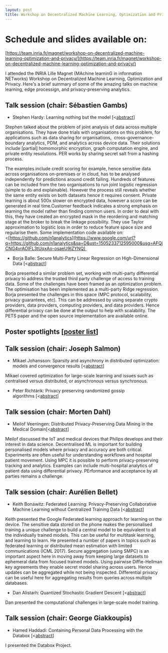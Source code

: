 ```yaml
---
layout: post
title: Workshop on Decentralized Machine Learning, Optimization and Privacy (Sep 11-12, 2017)
---
```


# Schedule and slides available on: 
[https://team.inria.fr/magnet/workshop-on-decentralized-machine-learning-optimization-and-privacy/](https://team.inria.fr/magnet/workshop-on-decentralized-machine-learning-optimization-and-privacy/)


I attended the INRIA Lille Magnet (MAchine learninG in information NETworks) Workshop on Decentralized Machine Learning, Optimization and Privacy. Here's a brief summary of some of the amazing talks on machine learning, edge processign, and privacy-preserving analytics.  


## Talk session (chair: Sébastien Gambs)

*   Stephen Hardy: Learning nothing but the model [<[abstract](https://www.google.com/url?q=https://team.inria.fr/magnet/files/2017/08/talk_hardy.txt&sa=D&ust=1505233712595000&usg=AFQjCNEdocsc6s2dTJI_pDAb6Htjx5AzoQ)]

Stephen talked about the problem of joint analysis of data across multiple organisations. They have done trials with organisations on this problem, for applications such as data sharing for organisations,  cross-governance-boundary analytics, PDM, and analytics across device data. Their solutions include [partial] homomorphic encryption, graph computation engine, and private entity resolutions. PER works by sharing secret salt from a hashing process.

The examples include credit scoring for example, hence sensitive data across organisations on-premises or in cloud, has to be analysed independently for predictions around credit failing. Hundreds of features can be included from the two organisations to run joint logistic regression (simple to do and explainable). However the process still reveals whether the same entity exists on both datasets hence it requires consent. Private learning is about 500x slower on encrypted data, however a score can be generated in real time.Customer feedback indicates a strong emphasis on learning the model rather than finding common users. In order to deal with this, they have created an encrypted mask in the reordering and matching stage at the broker to break the linkage possibility. They use Taylor approximation to logistic loss in order to reduce feature space size and regularise them. Some implementation code available on: <[https://github.com/n1analytics](https://www.google.com/url?q=https://github.com/n1analytics&sa=D&ust=1505233712595000&usg=AFQjCNG4vrAOIFL3tUqxAo-osaeU9IZYNQ) 



*   Borja Balle: Secure Multi-Party Linear Regression on High-Dimensional Data [<[abstract](https://www.google.com/url?q=https://team.inria.fr/magnet/files/2017/08/talk_balle.txt&sa=D&ust=1505233712596000&usg=AFQjCNGrWfa10sJguiy88PKn5AVQ_C-MXg)]

Borja presented a similar problem set, working with multi-party differential privacy to address the trusted third party challenge of access to training data. Some of the challenges have been framed as an optimization problem. The optimisation has been implemented as a multi-party Ridge regression. Borja presented the challenges in this space (MPC protocol, scalability, privacy guarantees, etc). This can be addressed by using separate crypto providers, data providers, computing providers, and data providers. Hence differential privacy can be done at the output to help with scalability. The PETS paper and the open source implementation are available online.


##  Poster spotlights [[poster list](https://www.google.com/url?q=https://team.inria.fr/magnet/files/2017/09/posters.txt&sa=D&ust=1505233712596000&usg=AFQjCNGxvP6SkLHe_PbXZ8nTk1QIltALxg)]


##  Talk session (chair: Joseph Salmon)

*   Mikael Johansson: Sparsity and asynchrony in distributed optimization: models and convergence results [<[abstract](https://www.google.com/url?q=https://team.inria.fr/magnet/files/2017/08/talk_johansson.txt&sa=D&ust=1505233712597000&usg=AFQjCNGhP0cVF541XKfyXD2jx-lYZqmnRg)]

Mikael covered optimization for large-scale learning and issues such as centralised versus distributed, or asynchronous versus synchronous.

*   Peter Richtárik: Privacy preserving randomized gossip algorithms [<[abstract](https://www.google.com/url?q=https://team.inria.fr/magnet/files/2017/09/talk_richtarik.txt&sa=D&ust=1505233712598000&usg=AFQjCNFHnPd8lfdpNiOEdmSUMoOtXK9CkA)]



##  Talk session (chair: Morten Dahl)

*   Meilof Veeningen: Distributed Privacy-Preserving Data Mining in the Medical Domain[<[abstract](https://www.google.com/url?q=https://team.inria.fr/magnet/files/2017/08/talk_veeningen.txt&sa=D&ust=1505233712598000&usg=AFQjCNEb32Q8vD5xYVz4Xjdf8EVzCxgVOg)]

Meilof discussed the IoT and medical devices that Philips develops and their interest in data science. Decentralised ML is important for building personalised models where privacy and accuracy are both critical. Experiments are often useful for understanding workflows and hospital patient movement. Using MPC it is possible to perform privacy-preserving tracking and analytics. Examples can include multi-hospital analytics of patient data using differential privacy. PErformance and acceptance by all parties remains a challenge.



##  Talk session (chair: Aurélien Bellet)

*   Keith Bonawitz: Federated Learning: Privacy-Preserving Collaborative Machine Learning without Centralized Training Data [<[abstract](https://www.google.com/url?q=https://team.inria.fr/magnet/files/2017/08/talk_bonawitz.txt&sa=D&ust=1505233712599000&usg=AFQjCNGwZfvJTgkENpHqPDbXGhCBs3DNyg)]

Keith presented the Google Federated learning approach for learning on the device. The sensitive data stored on the phone makes the personalised training a unique challenge to build a central model to be equivalent to all the individually trained models. This can be useful for multitask learning, and learning to learn. He presented a number of papers in topics such as federated learning or distributed mean estimation with limited communications (ICML 2017). Secure aggregation (using SMPC) is an important aspect here in moving away from keeping large datasets to ephemeral data from focused trained models. Using pairwise Diffie-Hellman key agreements they enable secret model sharing across users. Hence updates can be aggregated while not being inspected. Differential privacy can be useful here for aggregating results from queries across multiple databases.

*   Dan Alistarh: Quantized Stochastic Gradient Descent [<[abstract](https://www.google.com/url?q=https://team.inria.fr/magnet/files/2017/08/talk_alistarh.txt&sa=D&ust=1505233712600000&usg=AFQjCNHge2D93siiuh_jcCJw7ewe-xdZWQ)]

Dan presented the computational challenges in large-scale model training.



##  Talk session (chair: George Giakkoupis)

*   Hamed Haddadi: Containing Personal Data Processing with the Databox [<[abstract](https://www.google.com/url?q=https://team.inria.fr/magnet/files/2017/08/talk_haddadi.txt&sa=D&ust=1505233712601000&usg=AFQjCNG25Fohoqz2l5Tf22WJTGW7PHTT4A)]

I presented the Databox Project. 

